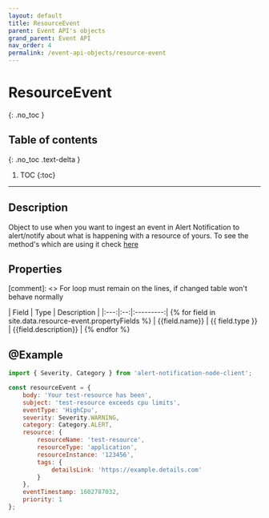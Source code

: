 ```yaml
---
layout: default
title: ResourceEvent
parent: Event API's objects
grand_parent: Event API
nav_order: 4
permalink: /event-api-objects/resource-event
---
```


# ResourceEvent
{: .no_toc }

## Table of contents
{: .no_toc .text-delta }

1. TOC
{:toc}

---

## Description

Object to use when you want to ingest an event in Alert Notification to alert/notify about what is happening with a resource of yours. To see the method's which are using it check [here](/#alertnotificationclientapi)

## Properties

[comment]: <> For loop must remain on the lines, if changed table won't behave normally

| Field | Type | Description |
|:---:|:--:|:---------:| {% for field in site.data.resource-event.propertyFields %}
| {{field.name}} | {{ field.type }} | {{field.description}} | {% endfor %}


## @Example
```js
import { Severity, Category } from 'alert-notification-node-client';

const resourceEvent = {
    body: 'Your test-resource has been',
    subject: 'test-resource exceeds cpu limits',
    eventType: 'HighCpu',
    severity: Severity.WARNING,
    category: Category.ALERT,
    resource: {
        resourceName: 'test-resource',
        resourceType: 'application',
        resourceInstance: '123456',
        tags: {
            detailsLink: 'https://example.details.com'
        }
    },
    eventTimestamp: 1602787032,
    priority: 1
};
```